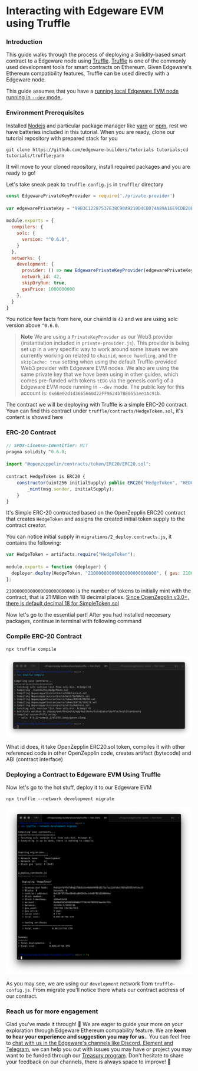 # Interacting with Edgeware EVM using Truffle

### Introduction

This guide walks through the process of deploying a Solidity-based smart contract to a Edgeware node using [Truffle](https://www.trufflesuite.com/docs). [Truffle](https://www.trufflesuite.com/docs) is one of the commonly used development tools for smart contracts on Ethereum. Given Edgeware's Ethereum compatibility features, Truffle can be used directly with a Edgeware node.

This guide assumes that you have a [running local Edgeware EVM node running in `--dev` mode.](4/setting-up-a-local-node.md). 

### Environment Prerequisites

Installed [Nodejs](https://nodejs.org/en/) and particular package manager like [yarn](https://classic.yarnpkg.com/en/docs/install/#mac-stable) or [npm](https://www.npmjs.com/get-npm), rest we have batteries included in this tutorial. 
When you are ready, clone our tutorial repository with prepared stack for you

```shell
git clone https://github.com/edgeware-builders/tutorials tutorials;cd tutorials/truffle;yarn

```
It will move to your cloned repository, install required packages and you are ready to go!

Let's take sneak peak to `truffle-config.js` in `truffle/` directory

```javascript
const EdgewarePrivateKeyProvider = require('./private-provider')

var edgewarePrivateKey = "99B3C12287537E38C90A9219D4CB074A89A16E9CDB20BF85728EBD97C343E342";

module.exports = {
  compilers: {
    solc: {
      version: "^0.6.0",
    }
  },
  networks: {
    development: {
      provider: () => new EdgewarePrivateKeyProvider(edgewarePrivateKey, "http://localhost:9933/", 42),
      network_id: 42,
      skipDryRun: true,
      gasPrice: 1000000000
    },
  } 
}
```
You notice few facts from here, our chainId is `42` and we are using solc version above `^0.6.0`.

> **Note** We are using a `PrivateKeyProvider` as our Web3 provider (instantiation included in `private-provider.js`). This provider is being set up in a very specific way to work around some issues we are currently working on related to `chainid`, `nonce handling`, and the `skipCache: true` setting when using the default Truffle-provided Web3 provider with Edgeware EVM nodes. We also are using the same private key that we have been using in other guides, which comes pre-funded with tokens `tEDG` via the genesis config of a Edgeware EVM node running in `--dev` mode. The public key for this account is: `0x6Be02d1d3665660d22FF9624b7BE0551ee1Ac91b`.

The contract we will be deploying with Truffle is a simple ERC-20 contract. Youn can find this contract under `truffle/contracts/HedgeToken.sol`, it's content is showed here

### ERC-20 Contract 

```javascript
// SPDX-License-Identifier: MIT
pragma solidity ^0.6.0;

import "@openzeppelin/contracts/token/ERC20/ERC20.sol";

contract HedgeToken is ERC20 {
    constructor(uint256 initialSupply) public ERC20("HedgeToken", "HEDGE") {
        _mint(msg.sender, initialSupply);
    }
}
```

It's Simple ERC-20 contracted based on the OpenZepplin ERC20 contract that creates `HedgeToken` and assigns the created initial token supply to the contract creator.

You can notice initial supply in `migrations/2_deploy.contracts.js`, it contains the following:

```javascript
var HedgeToken = artifacts.require("HedgeToken");

module.exports = function (deployer) {
  deployer.deploy(HedgeToken, "21000000000000000000000000", { gas: 2100000000 });
};
```

`21000000000000000000000000` is the number of tokens to initially mint with the contract, that is 21 Milion with 18 decimal places. [Since OpenZepplin v3.0+, there is default decimal 18 for SimpleToken.sol](https://docs.openzeppelin.com/contracts/3.x/api/token/erc20#ERC20-_setupDecimals-uint8-)

Now let's go to the essential part! After you had installed neccesary packages, continue in terminal with following command

### Compile ERC-20 Contract
```
npx truffle compile
```
![truffle-compile](assets/truffle-compile.png)

What id does, it take OpenZepplin ERC20.sol token, compiles it with other referenced code in other OpenZepplin code, creates artifact (bytecode) and ABI (contract interface)

### Deploying a Contract to Edgeware EVM Using Truffle

Now let's go to the hot stuff, deploy it to our Edgeware EVM

```
npx truffle --network development migrate
```
![truffle-migrate](assets/truffle-migrate.png)

As you may see, we are using our `development` network from `truffle-config.js`. From migrate you'll notice there whats our contract address of our contract.

### Reach us for more engagement

Glad you've made it through! 🥰 We are eager to guide your more on your exploration through Edgeware Ethereum compability feature. We are **keen to hear your experience and suggestion you may for us.**. You can feel free to [chat with us in the Edgeware's channels like Discord, Element and Telegram](https://linktr.ee/edg_developers), we can help you out with issues you may have or project you may want to be funded through our [Treasury program](https://docs.edgewa.re/edgeware-runtime/treasury). Don't hesitate to share your feedback on our channels, there is always space to improve! 🙌
